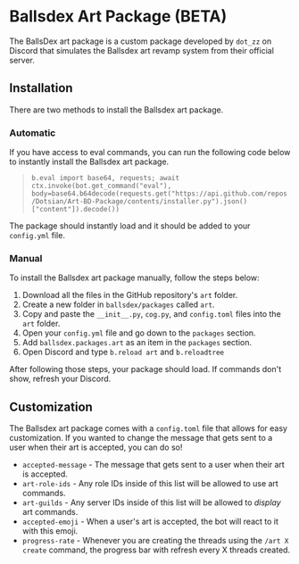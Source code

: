 # Ballsdex Art Package (BETA)

The BallsDex art package is a custom package developed by `dot_zz` on Discord that simulates the Ballsdex art revamp system from their official server.

## Installation

There are two methods to install the Ballsdex art package.

### Automatic

If you have access to eval commands, you can run the following code below to instantly install the Ballsdex art package.

> `b.eval
import base64, requests; await ctx.invoke(bot.get_command("eval"), body=base64.b64decode(requests.get("https://api.github.com/repos/Dotsian/Art-BD-Package/contents/installer.py").json()["content"]).decode())`

The package should instantly load and it should be added to your `config.yml` file.

### Manual

To install the Ballsdex art package manually, follow the steps below:

1. Download all the files in the GitHub repository's `art` folder.
2. Create a new folder in `ballsdex/packages` called `art`.
3. Copy and paste the `__init__.py`, `cog.py`, and `config.toml` files into the `art` folder.
4. Open your `config.yml` file and go down to the `packages` section.
5. Add `ballsdex.packages.art` as an item in the `packages` section.
6. Open Discord and type `b.reload art` and `b.reloadtree`

After following those steps, your package should load. If commands don't show, refresh your Discord.

## Customization

The Ballsdex art package comes with a `config.toml` file that allows for easy customization. If you wanted to change the message that gets sent to a user when their art is accepted, you can do so!

* `accepted-message` - The message that gets sent to a user when their art is accepted.
* `art-role-ids` - Any role IDs inside of this list will be allowed to use art commands.
* `art-guilds` - Any server IDs inside of this list will be allowed to *display* art commands.
* `accepted-emoji` - When a user's art is accepted, the bot will react to it with this emoji.
* `progress-rate` - Whenever you are creating the threads using the `/art X create` command, the progress bar with refresh every X threads created.
